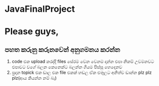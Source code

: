 # JavaFinalProject
# Please guys,
## **පහත කරුනු කරුනවෙන් අනුගමනය කරන්න**

1. code  එක upload  කරද්දි files  සේරම වෙන වෙනම  දාන්න එපා නිකම් උවමනවට එපාවට වගේ බලන කෙනෙක්ට බලන්න ගියම පිස්සු හෙදෙනව
2. ප්‍රදාන topick  එක ඩාල එක file එකක් හඩල ඒක එතුලට අනිත්ව ඩාන්න plz  plz  plz(ආය කියන්න නම් බැ)

